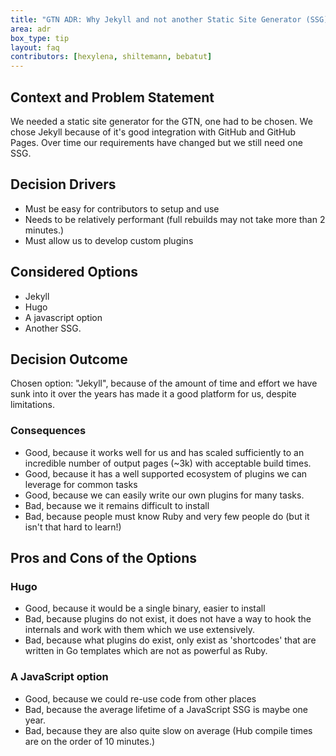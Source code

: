 ```yaml
---
title: "GTN ADR: Why Jekyll and not another Static Site Generator (SSG)"
area: adr
box_type: tip
layout: faq
contributors: [hexylena, shiltemann, bebatut]
---
```


## Context and Problem Statement

We needed a static site generator for the GTN, one had to be chosen. We chose Jekyll because of it's good integration with GitHub and GitHub Pages. Over time our requirements have changed but we still need one SSG.

## Decision Drivers

* Must be easy for contributors to setup and use
* Needs to be relatively performant (full rebuilds may not take more than 2 minutes.)
* Must allow us to develop custom plugins

## Considered Options

* Jekyll
* Hugo
* A javascript option
* Another SSG.

## Decision Outcome

Chosen option: "Jekyll", because of the amount of time and effort we have sunk into it over the years has made it a good platform for us, despite limitations.

### Consequences

* Good, because it works well for us and has scaled sufficiently to an incredible number of output pages (~3k) with acceptable build times.
* Good, because it has a well supported ecosystem of plugins we can leverage for common tasks
* Good, because we can easily write our own plugins for many tasks.
* Bad, because we it remains difficult to install
* Bad, because people must know Ruby and very few people do (but it isn't that hard to learn!)

## Pros and Cons of the Options

### Hugo

* Good, because it would be a single binary, easier to install
* Bad, because plugins do not exist, it does not have a way to hook the internals and work with them which we use extensively.
* Bad, because what plugins do exist, only exist as 'shortcodes' that are written in Go templates which are not as powerful as Ruby.

### A JavaScript option

* Good, because we could re-use code from other places
* Bad, because the average lifetime of a JavaScript SSG is maybe one year.
* Bad, because they are also quite slow on average (Hub compile times are on the order of 10 minutes.)
